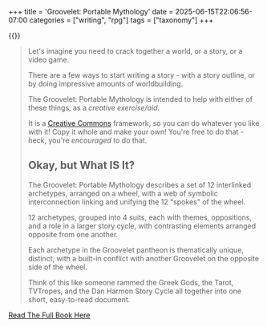 +++
title = 'Groovelet: Portable Mythology'
date = 2025-06-15T22:06:56-07:00
categories = ["writing", "rpg"]
tags = ["taxonomy"]
+++

{{<imgwebp src="fullcycle.png">}}

<!--more-->

> Let's imagine you need to crack together a world, or a story, or a video game.
>
> There are a few ways to start writing a story - with a story outline, or by doing impressive amounts of worldbuilding.
>
> The Groovelet: Portable Mythology is intended to help with either of these things, as a _creative exercise/aid_.
>
> It is a [Creative Commons](https://creativecommons.org/licenses/by/4.0/) framework, so you can do whatever you like with it!
> Copy it whole and make your own! You're free to do that - heck, you're _encouraged_ to do that.
>
> ## Okay, but What IS It?
>
> The Groovelet: Portable Mythology describes a set of 12 interlinked archetypes, arranged on a wheel,
with a web of symbolic interconnection linking and unifying the 12 "spokes" of the wheel.
>
> 12 archetypes, grouped into 4 suits, each with themes, oppositions, and a role in a larger story
cycle, with contrasting elements arranged opposite from one another.
>
> Each archetype in the Groovelet pantheon is thematically unique, distinct, with a built-in conflict
with another Groovelet on the opposite side of the wheel.
>
> Think of this like someone rammed the Greek Gods, the Tarot, TVTropes, and the Dan Harmon Story
Cycle all together into one short, easy-to-read document.
>

[Read The Full Book Here](https://groovelet.com/gpm-book/)